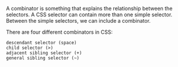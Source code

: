 A combinator is something that explains the relationship between the selectors.
A CSS selector can contain more than one simple selector. Between the simple selectors, we can include a combinator.

There are four different combinators in CSS:

    descendant selector (space)
    child selector (>)
    adjacent sibling selector (+)
    general sibling selector (~)

